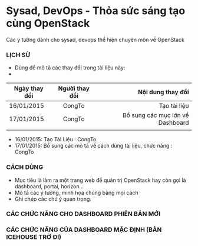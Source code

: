# Sysad, DevOps - Thỏa sức sáng tạo cùng OpenStack
Các ý tưởng dành cho sysad, devops thể hiện chuyên môn về OpenStack

### LỊCH SỬ
* Dùng để mô tả các thay đổi trong tài liệu này: 
* 
| Ngày thay đổi     | Người thay đổi      | Nội dung thay đổi  |
| ------------- |:-------------:| -----:|
| 16/01/2015    | CongTo | Tạo tài liệu |
| 17/01/2015    | CongTo      |   Bổ sung các mục lớn về Dashboard |
| |     |   |

* 16/01/2015: Tạo Tài Liệu : CongTo
* 17/01/2015: Bổ sung các mô tả về cách dùng tài liệu, chức năng : CongTo

### CÁCH DÙNG
* Mục tiêu là làm ra một trang web để quản trị OpenStack hay còn gọi là dashboard, portal, horizon ..
* Mô tả các ý tưởng, minh họa chúng bằng mọi cách
* Ghi chép các chú ý quan trọng.

### CÁC CHỨC NĂNG CHO DASHBOARD PHIÊN BẢN MỚI


### CÁC CHỨC NĂNG CỦA DASHBOARD MẶC ĐỊNH (BẢN ICEHOUSE TRỞ ĐI)
